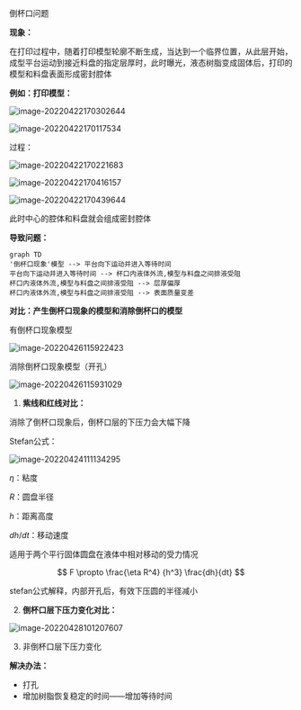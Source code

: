  倒杯口问题

**现象：**

在打印过程中，随着打印模型轮廓不断生成，当达到一个临界位置，从此层开始，成型平台运动到接近料盘的指定层厚时，此时曝光，液态树脂变成固体后，打印的模型和料盘表面形成密封腔体

**例如：打印模型：**

![image-20220422170302644](E:\文档\GitHub\Notiz\倒杯口问题.assets\image-20220422170302644.png)

![image-20220422170117534](E:\文档\GitHub\Notiz\倒杯口问题.assets\image-20220422170117534.png)

过程：

![image-20220422170221683](E:\文档\GitHub\Notiz\倒杯口问题.assets\image-20220422170221683.png)

![image-20220422170416157](E:\文档\GitHub\Notiz\倒杯口问题.assets\image-20220422170416157.png)

![image-20220422170439644](E:\文档\GitHub\Notiz\倒杯口问题.assets\image-20220422170439644.png)

此时中心的腔体和料盘就会组成密封腔体



**导致问题：**



```mermaid
graph TD
'倒杯口现象'模型 --> 平台向下运动并进入等待时间
平台向下运动并进入等待时间 --> 杯口内液体外流,模型与料盘之间排液受阻
杯口内液体外流,模型与料盘之间排液受阻 --> 层厚偏厚
杯口内液体外流,模型与料盘之间排液受阻 --> 表面质量变差

```





**对比：产生倒杯口现象的模型和消除倒杯口的模型**

有倒杯口现象模型

![image-20220426115922423](E:\文档\GitHub\Notiz\倒杯口问题.assets\image-20220426115922423.png)

消除倒杯口现象模型（开孔）

![image-20220426115931029](E:\文档\GitHub\Notiz\倒杯口问题.assets\image-20220426115931029.png)



1. **紫线和红线对比：**

消除了倒杯口现象后，倒杯口层的下压力会大幅下降

Stefan公式：

![image-20220424111134295](E:\文档\GitHub\Notiz\倒杯口问题.assets\image-20220424111134295.png)

$\eta$：粘度

$R$：圆盘半径

$h$：距离高度

$dh/dt$：移动速度

适用于两个平行固体圆盘在液体中相对移动的受力情况


$$
F \propto \frac{\eta R^4} {h^3} \frac{dh}{dt}
$$


stefan公式解释，内部开孔后，有效下压圆的半径减小

2. **倒杯口层下压力变化对比：**

![image-20220428101207607](E:\文档\GitHub\Notiz\倒杯口问题.assets\image-20220428101207607.png)





3. 非倒杯口层下压力变化





**解决办法：**

- 打孔
- 增加树脂恢复稳定的时间——增加等待时间



